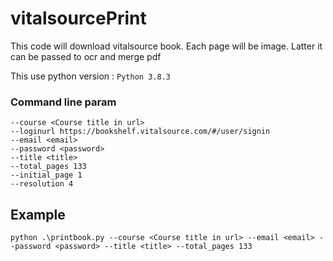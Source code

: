 # vitalsourcePrint
This code will download vitalsource book. Each page will be image. Latter it can be passed to ocr and merge pdf

This use python version : ````Python 3.8.3````

### Command line param 
````angular2html
--course <Course title in url>
--loginurl https://bookshelf.vitalsource.com/#/user/signin
--email <email>
--password <password>
--title <title>
--total_pages 133
--initial_page 1
--resolution 4
````

## Example
````
python .\printbook.py --course <Course title in url> --email <email> --password <password> --title <title> --total_pages 133

````